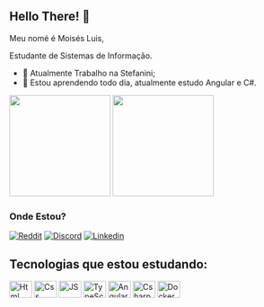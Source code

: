 ## Hello There! 🤙

Meu nomé é Moisés Luis,

Estudante de Sistemas de Informação.

- 🔭 Atualmente Trabalho na Stefanini;
- 🌱 Estou aprendendo todo dia, atualmente estudo Angular e C#.

<div>
  <img height="180em" src="https://github-readme-stats.vercel.app/api?username=mo3ses&show_icons=true&theme=prussian"/>
  <img height="180em" src="https://github-readme-stats.vercel.app/api/top-langs/?username=mo3ses&show_icons=true&theme=prussian"/>
</div>

### Onde Estou? 
[![Reddit](https://img.shields.io/badge/Reddit-FF4500?style=for-the-badge&logo=reddit&logoColor=white)](https://www.reddit.com/user/Mo3ses_)
[![Discord](https://img.shields.io/badge/Discord-%237289DA.svg?style=for-the-badge&logo=discord&logoColor=white)](https://www.discordapp.com/users/303659955158908929)
[![Linkedin](https://img.shields.io/badge/LinkedIn-0077B5?style=for-the-badge&logo=linkedin&logoColor=white)](https://www.linkedin.com/in/mois%C3%A9s-almeida-6897b11a8/)

## Tecnologias que estou estudando:
<div>
  <img align="center" alt="Html" height="30" width="40" src="https://cdn.jsdelivr.net/gh/devicons/devicon/icons/html5/html5-original-wordmark.svg"/>
  <img align="center" alt="Css" height="30" width="40" src="https://cdn.jsdelivr.net/gh/devicons/devicon/icons/css3/css3-original-wordmark.svg"/>
  <img align="center" alt="JS" height="30" width="40" src="https://cdn.jsdelivr.net/gh/devicons/devicon/icons/javascript/javascript-original.svg"/>
  <img align="center" alt="TypeScript" height="30" width="40" src="https://cdn.jsdelivr.net/gh/devicons/devicon/icons/typescript/typescript-plain.svg"/>
  <img align="center" alt="Angular" height="30" width="40" src="https://cdn.jsdelivr.net/gh/devicons/devicon/icons/angularjs/angularjs-plain.svg"/>
  <img align="center" alt="Csharp" height="30" width="40" src="https://cdn.jsdelivr.net/gh/devicons/devicon/icons/csharp/csharp-original.svg"/>
  <img align="center" alt="Docker" height="30" width="40" src="https://cdn.jsdelivr.net/gh/devicons/devicon/icons/docker/docker-plain.svg"/>
  
</div>

